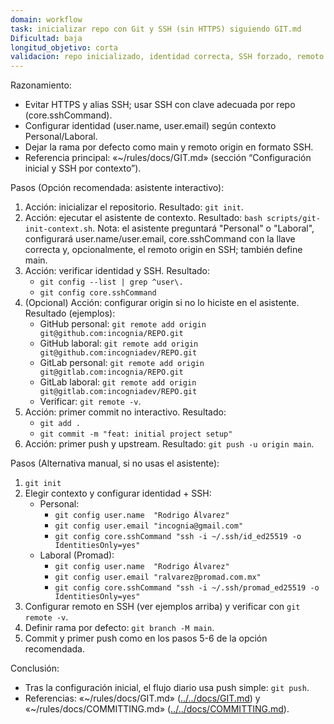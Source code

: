 ```yaml
---
domain: workflow
task: inicializar repo con Git y SSH (sin HTTPS) siguiendo GIT.md
Dificultad: baja
longitud_objetivo: corta
validacion: repo inicializado, identidad correcta, SSH forzado, remoto en SSH y primer push exitoso
---
```


Razonamiento:
- Evitar HTTPS y alias SSH; usar SSH con clave adecuada por repo (core.sshCommand).
- Configurar identidad (user.name, user.email) según contexto Personal/Laboral.
- Dejar la rama por defecto como main y remoto origin en formato SSH.
- Referencia principal: «~/rules/docs/GIT.md» (sección “Configuración inicial y SSH por contexto”).

Pasos (Opción recomendada: asistente interactivo):
1) Acción: inicializar el repositorio.
   Resultado: `git init`.
2) Acción: ejecutar el asistente de contexto.
   Resultado: `bash scripts/git-init-context.sh`.
   Nota: el asistente preguntará "Personal" o "Laboral", configurará user.name/user.email, core.sshCommand con la llave correcta y, opcionalmente, el remoto origin en SSH; también define main.
3) Acción: verificar identidad y SSH.
   Resultado:
   - `git config --list | grep ^user\.`
   - `git config core.sshCommand`
4) (Opcional) Acción: configurar origin si no lo hiciste en el asistente.
   Resultado (ejemplos):
   - GitHub personal: `git remote add origin git@github.com:incognia/REPO.git`
   - GitHub laboral: `git remote add origin git@github.com:incogniadev/REPO.git`
   - GitLab personal: `git remote add origin git@gitlab.com:incognia/REPO.git`
   - GitLab laboral: `git remote add origin git@gitlab.com:incogniadev/REPO.git`
   - Verificar: `git remote -v`.
5) Acción: primer commit no interactivo.
   Resultado:
   - `git add .`
   - `git commit -m "feat: initial project setup"`
6) Acción: primer push y upstream.
   Resultado: `git push -u origin main`.

Pasos (Alternativa manual, si no usas el asistente):
1) `git init`
2) Elegir contexto y configurar identidad + SSH:
   - Personal:
     - `git config user.name  "Rodrigo Álvarez"`
     - `git config user.email "incognia@gmail.com"`
     - `git config core.sshCommand "ssh -i ~/.ssh/id_ed25519 -o IdentitiesOnly=yes"`
   - Laboral (Promad):
     - `git config user.name  "Rodrigo Álvarez"`
     - `git config user.email "ralvarez@promad.com.mx"`
     - `git config core.sshCommand "ssh -i ~/.ssh/promad_ed25519 -o IdentitiesOnly=yes"`
3) Configurar remoto en SSH (ver ejemplos arriba) y verificar con `git remote -v`.
4) Definir rama por defecto: `git branch -M main`.
5) Commit y primer push como en los pasos 5-6 de la opción recomendada.

Conclusión:
- Tras la configuración inicial, el flujo diario usa push simple: `git push`.
- Referencias: «~/rules/docs/GIT.md» ([../../docs/GIT.md](../../docs/GIT.md)) y «~/rules/docs/COMMITTING.md» ([../../docs/COMMITTING.md](../../docs/COMMITTING.md)).

